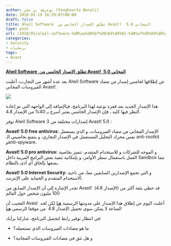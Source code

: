 ```yaml
---
author: يوغرطة بن علي (Youghourta Benali)
date: 2010-01-19 16:29:07+00:00
draft: false
title: Alwil Software  تطلق الإصدار الخامس من Avast!  5.0 المجاني
type: post
url: /2010/01/alwil-software-%d8%aa%d8%b7%d9%84%d9%82-%d8%a7%d9%84%d8%a5%d8%b5%d8%af%d8%a7%d8%b1-%d8%a7%d9%84%d8%ae%d8%a7%d9%85%d8%b3-%d9%85%d9%86-avast-5-0-%d8%a7%d9%84%d9%85%d8%ac%d8%a7%d9%86%d9%8a/
categories:
- Security
- برمجيات
tags:
- Avast
---
```


[**Alwil Software  تطلق الإصدار الخامس من Avast!  5.0 المجاني**](http://www.it-scoop.com/2010/01/alwil-software-%d8%aa%d8%b7%d9%84%d9%82-%d8%a7%d9%84%d8%a5%d8%b5%d8%af%d8%a7%d8%b1-%d8%a7%d9%84%d8%ae%d8%a7%d9%85%d8%b3-%d9%85%d9%86-avast-5-0-%d8%a7%d9%84%d9%85%d8%ac%d8%a7%d9%86%d9%8a/)


بعد عدة أشهر من التجارب، أعلنت Alwil Software عن إطلاقها لخامس إصدار من مضاد الفيروسات المجاني Avast!.

[![](http://blog.avast.com/wp-content/uploads/2010/01/011910_1159_Thenewavast1.jpg)
](http://www.it-scoop.com/2010/01/alwil-software-%d8%aa%d8%b7%d9%84%d9%82-%d8%a7%d9%84%d8%a5%d8%b5%d8%af%d8%a7%d8%b1-%d8%a7%d9%84%d8%ae%d8%a7%d9%85%d8%b3-%d9%85%d9%86-avast-5-0-%d8%a7%d9%84%d9%85%d8%ac%d8%a7%d9%86%d9%8a/)

هذا الإصدار الجديد يعد قفزة نوعية لهذا البرنامج، فبالإضافة إلى الواجهة التي تم إعادة النظر فيها كلية ، فإن الإصدار الخامس يعتبر أسرع بـ 40% من الإصدار 4.8.

توفر Alwil Software 3 إصدارات مختلفة من Avast! 5.0 :

**Avast! 5.0 free antivirus**: الإصدار المجاني من مضاد الفيروسات، و الذي يستعمل نفس محرك التحليل المستعمل في الإصدار التجاري، و يتمتع بخاصيتي الـ anti-rootkit وanti-spyware.

**Avast! 5.0 pro antivirus:** و الموجه للشركات و للاستخدام المتقدم، تتميز بخاصية العمل باستعمال سطر الأوامر، و بإمكانية تنفيذ بعض البرامج المريبة داخل Sandbox مما يمنعها بإلحاق أي أذى بالنظام.

**Avast! 5.0 Internet Security**: و التي تجمع الإصدارين السابقين معا، من ناحية الاستخدام المتقدم و الحماية على الإنترنت.

تجدر الإشارة إلى أن الإصدار السابق من Avast!  (الإصدار 4.8) قد حظي بثقة أكثر من 100 مليون شخص حول العالم

العجيب أن Avast  أعلنت اليوم عن إطلاق هذا الإصدار على مدونتها الرسمية [هنا](http://blog.avast.com/2010/01/19/avast-version-5-0-is-here/) لكن لحد الساعة لا يمكن سوى تحميل الإصدار 4.8  من موقعا الرسمي [هنا](http://www.avast.com/eng/download-avast-home.html)

في انتظار توفير رابط لتحميل البرنامج، شاركنا برأيك:

- ما هو مضادات الفيروسات الذي تستعمله؟

- و هل تثق في مضادات الفيروسات المجانية؟

